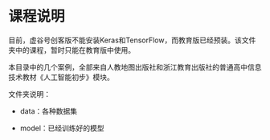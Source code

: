 # 课程说明

目前，虚谷号创客版不能安装Keras和TensorFlow，而教育版已经预装。该文件夹中的课程，暂时只能在教育版中使用。

本目录中的几个案例，全部来自人教地图出版社和浙江教育出版社的普通高中信息技术教材《人工智能初步》模块。

文件夹说明：

- data：各种数据集

- model：已经训练好的模型
  
